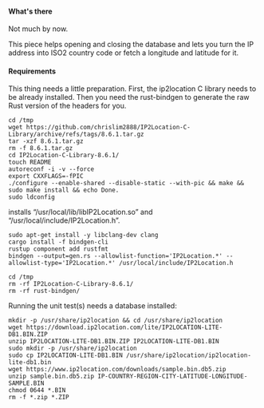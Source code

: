 #### What's there

Not much by now.

This piece helps opening and closing the database and lets you turn the IP address into ISO2 country code
or fetch a longitude and latitude for it.

#### Requirements
This thing needs a little preparation.
First, the ip2location C library needs to be already installed.
Then you need the rust-bindgen to generate the raw Rust version of the headers for you.

    cd /tmp
    wget https://github.com/chrislim2888/IP2Location-C-Library/archive/refs/tags/8.6.1.tar.gz
    tar -xzf 8.6.1.tar.gz
    rm -f 8.6.1.tar.gz
    cd IP2Location-C-Library-8.6.1/
    touch README
    autoreconf -i -v --force
    export CXXFLAGS=-fPIC
    ./configure --enable-shared --disable-static --with-pic && make && sudo make install && echo Done.
    sudo ldconfig

installs “/usr/local/lib/libIP2Location.so” and “/usr/local/include/IP2Location.h”.

    sudo apt-get install -y libclang-dev clang
    cargo install -f bindgen-cli
    rustup component add rustfmt
    bindgen --output=gen.rs --allowlist-function='IP2Location.*' --allowlist-type='IP2Location.*' /usr/local/include/IP2Location.h

    cd /tmp
    rm -rf IP2Location-C-Library-8.6.1/
    rm -rf rust-bindgen/

Running the unit test(s) needs a database installed:

    mkdir -p /usr/share/ip2location && cd /usr/share/ip2location
    wget https://download.ip2location.com/lite/IP2LOCATION-LITE-DB1.BIN.ZIP
    unzip IP2LOCATION-LITE-DB1.BIN.ZIP IP2LOCATION-LITE-DB1.BIN
    sudo mkdir -p /usr/share/ip2location
    sudo cp IP2LOCATION-LITE-DB1.BIN /usr/share/ip2location/ip2location-lite-db1.bin
    wget https://www.ip2location.com/downloads/sample.bin.db5.zip
    unzip sample.bin.db5.zip IP-COUNTRY-REGION-CITY-LATITUDE-LONGITUDE-SAMPLE.BIN
    chmod 0644 *.BIN
    rm -f *.zip *.ZIP
